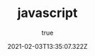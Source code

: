---
id: 1
title: 'javascript'
about: 'javascript'
excerpt: 'from javascript'
coverImage: '/assets/blog/preview/javascript.png'
date: '2021-02-03T13:35:07.322Z'
author:
  name: spacedawn96
  picture: '/assets/blog/authors/tim.jpeg'
ogImage:
  url: '/assets/blog/hello-world/javascript.png'
---